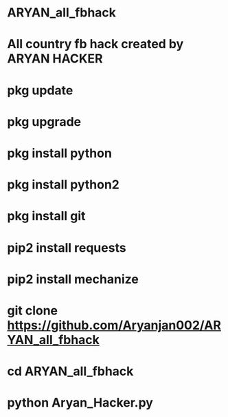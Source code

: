 # ARYAN_all_fbhack

# All country fb hack        created by ARYAN HACKER


# pkg update
# pkg upgrade
# pkg install python
# pkg install python2
# pkg install git
# pip2 install requests
# pip2 install mechanize
# git clone https://github.com/Aryanjan002/ARYAN_all_fbhack
# cd ARYAN_all_fbhack

# python Aryan_Hacker.py
